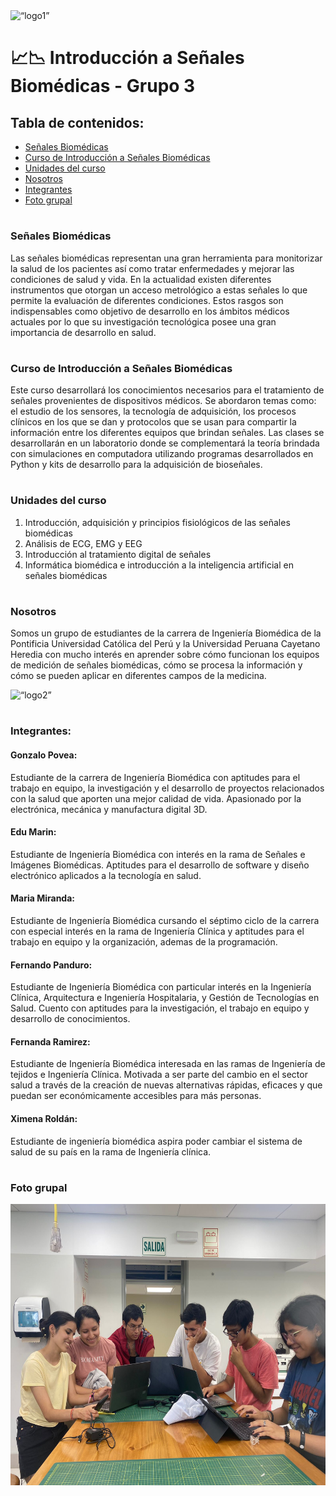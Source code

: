 
<img src="https://www.cayetano.edu.pe/cayetano/images/2018/Logo_Oficial.png" alt= “logo1” height="100">

# 📈📉 Introducción a Señales Biomédicas - Grupo 3

## Tabla de contenidos:
* [Señales Biomédicas](https://github.com/EduMV/ISB-G3/blob/main/README.md#se%C3%B1ales-biom%C3%A9dicas)
* [Curso de Introducción a Señales Biomédicas](https://github.com/EduMV/ISB-G3/blob/main/README.md#curso-de-introducci%C3%B3n-a-se%C3%B1ales-biom%C3%A9dicas)
* [Unidades del curso](https://github.com/EduMV/ISB-G3/blob/main/README.md#unidades-del-curso)
* [Nosotros](https://github.com/EduMV/ISB-G3/blob/main/README.md#nosotros)
* [Integrantes](https://github.com/EduMV/ISB-G3/edit/main/README.md#integrantes)
* [Foto grupal](https://github.com/EduMV/ISB-G3/edit/main/README.md#foto-grupal)

# 
### Señales Biomédicas
Las señales biomédicas representan una gran herramienta para monitorizar la salud de los pacientes así como tratar enfermedades y mejorar las condiciones de salud y vida. En la actualidad existen diferentes instrumentos que otorgan un acceso metrológico a estas señales lo que permite la evaluación de diferentes condiciones. Estos rasgos son indispensables como objetivo de desarrollo en los ámbitos médicos actuales  por lo que su investigación tecnológica posee una gran importancia de desarrollo en salud. 
# 

### Curso de Introducción a Señales Biomédicas
Este curso desarrollará los conocimientos necesarios para el tratamiento de señales provenientes de dispositivos médicos. Se abordaron temas como: el estudio de los sensores, la tecnología de adquisición, los procesos clínicos en los que se dan y protocolos que se usan para compartir la información entre los diferentes equipos que brindan señales. Las clases se desarrollarán en un laboratorio donde se complementará la teoría brindada con simulaciones en computadora utilizando programas desarrollados en Python y kits de desarrollo para la adquisición de bioseñales.

# 

### Unidades del curso
1. Introducción, adquisición y principios fisiológicos de las señales biomédicas
2. Análisis de ECG, EMG y EEG
3. Introducción al tratamiento digital de señales
4. Informática biomédica e introducción a la inteligencia artificial en señales biomédicas

# 
### Nosotros
Somos un grupo de estudiantes de la carrera de Ingeniería Biomédica de la Pontificia Universidad Católica del Perú y la Universidad Peruana Cayetano Heredia con mucho interés en aprender sobre cómo funcionan los equipos de medición de señales biomédicas, cómo se procesa la información y cómo se pueden aplicar en diferentes campos de la medicina.

<img src="https://cainvas-static.s3.amazonaws.com/media/user_data/cainvas-admin/heart-beat-anomaly.gif" alt= “logo2” height="150" width="700">

# 
### Integrantes:

#### Gonzalo Povea:
Estudiante de la carrera de Ingeniería Biomédica con aptitudes para el trabajo en equipo, la investigación y el desarrollo de proyectos relacionados con la salud que aporten una mejor calidad de vida. Apasionado por la electrónica, mecánica y manufactura digital 3D. 

#### Edu Marin: 
Estudiante de Ingeniería Biomédica con interés en la rama de Señales e Imágenes Biomédicas. Aptitudes para el desarrollo de software y diseño electrónico aplicados a la tecnología en salud.

#### Maria Miranda:
Estudiante de Ingeniería Biomédica cursando el séptimo ciclo de la carrera con especial interés en la rama de Ingeniería Clínica y aptitudes para el trabajo en equipo y la organización, ademas de la programación.  

#### Fernando Panduro: 
Estudiante de 
Ingeniería Biomédica con particular interés en la Ingeniería Clínica, Arquitectura e Ingeniería Hospitalaria, y Gestión de Tecnologías en Salud. Cuento con aptitudes para la investigación, el trabajo en equipo y desarrollo de conocimientos. 

#### Fernanda Ramirez:
Estudiante de Ingeniería Biomédica interesada en las ramas de Ingeniería de tejidos e Ingeniería Clínica. Motivada a ser parte del cambio en el sector salud a través de la creación de nuevas alternativas rápidas, eficaces y que puedan ser económicamente accesibles para más personas.

#### Ximena Roldán:
Estudiante de ingeniería biomédica aspira poder cambiar el sistema de salud de su país en la rama de Ingeniería clínica.

# 
### Foto grupal

<img src="foto_grupal.jpeg" alt= “logo2” height="450">
